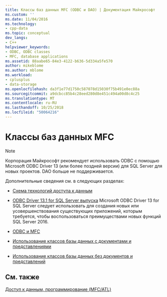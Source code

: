 ```yaml
---
title: Классы баз данных MFC (ODBC и DAO) | Документация Майкрософт
ms.custom: ''
ms.date: 11/04/2016
ms.technology:
- cpp-data
ms.topic: conceptual
dev_langs:
- C++
helpviewer_keywords:
- ODBC, ODBC classes
- MFC, database applications
ms.assetid: 88aabe65-84e3-4122-b636-5d334a5fe570
author: mikeblome
ms.author: mblome
ms.workload:
- cplusplus
- data-storage
ms.openlocfilehash: da3f1e77d1750c587078d15030f75b491e0ec88a
ms.sourcegitcommit: a9dcbcc85b4c28eed280d8e451c494a00d8c4c25
ms.translationtype: MT
ms.contentlocale: ru-RU
ms.lasthandoff: 10/25/2018
ms.locfileid: "50064216"
---
```

# <a name="mfc-database-classes"></a>Классы баз данных MFC

> [!NOTE]
>  Корпорация Майкрософт рекомендует использовать ODBC с помощью Microsoft ODBC Driver 13 (или более поздней версии) для SQL Server для новых проектов. DAO больше не поддерживается.

Дополнительные сведения см. в следующих разделах:

- [Схема технологий доступа к данным](https://msdn.microsoft.com/library/ms810810.aspx)

- [ODBC Driver 13.1 for SQL Server выпуска](https://blogs.technet.microsoft.com/dataplatforminsider/2016/08/03/odbc-driver-13-1-for-sql-server-released/) Microsoft ODBC Driver 13 for SQL Server следует использовать для создания новых или усовершенствования существующих приложений, которым требуется, чтобы воспользоваться преимуществами новых функций SQL Server 2016.

- [ODBC и MFC](../data/odbc/odbc-and-mfc.md)

- [Использование классов базы данных с документами и представлениями](../data/mfc-using-database-classes-with-documents-and-views.md)

- [Использование классов базы данных без документов и представлений](../data/mfc-using-database-classes-without-documents-and-views.md)

## <a name="see-also"></a>См. также

[Доступ к данным, программирование (MFC/ATL)](../data/data-access-programming-mfc-atl.md)